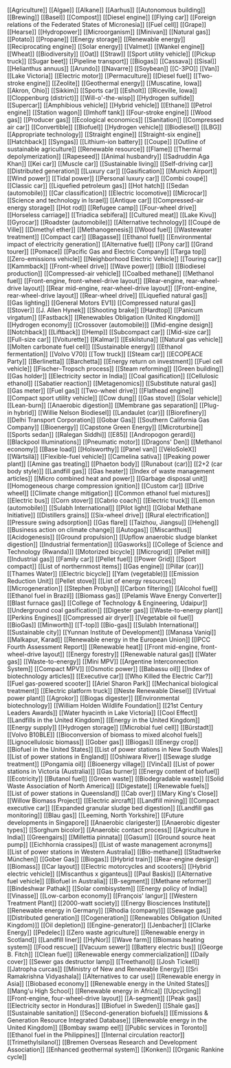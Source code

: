 [[Agriculture]]
[[Algae]]
[[Alkane]]
[[Aarhus]]
[[Autonomous building]]
[[Brewing]]
[[Basel]]
[[Compost]]
[[Diesel engine]]
[[Flying car]]
[[Foreign relations of the Federated States of Micronesia]]
[[Fuel cell]]
[[Grape]]
[[Hearse]]
[[Hydropower]]
[[Microorganism]]
[[Minivan]]
[[Natural gas]]
[[Potato]]
[[Propane]]
[[Energy storage]]
[[Renewable energy]]
[[Reciprocating engine]]
[[Solar energy]]
[[Valmet]]
[[Wankel engine]]
[[Wheat]]
[[Biodiversity]]
[[Oat]]
[[Straw]]
[[Sport utility vehicle]]
[[Pickup truck]]
[[Sugar beet]]
[[Pipeline transport]]
[[Biogas]]
[[Cassava]]
[[Sisal]]
[[Helianthus annuus]]
[[Arundo]]
[[Navarre]]
[[Soybean]]
[[C-3PO]]
[[Van]]
[[Lake Victoria]]
[[Electric motor]]
[[Permaculture]]
[[Diesel fuel]]
[[Two-stroke engine]]
[[Zeolite]]
[[Geothermal energy]]
[[Muscatine, Iowa]]
[[Akron, Ohio]]
[[Sikkim]]
[[Sports car]]
[[Esholt]]
[[Riceville, Iowa]]
[[Cloppenburg (district)]]
[[Will-o'-the-wisp]]
[[Hydrogen sulfide]]
[[Supercar]]
[[Amphibious vehicle]]
[[Hybrid vehicle]]
[[Ethane]]
[[Petrol engine]]
[[Station wagon]]
[[Imhoff tank]]
[[Four-stroke engine]]
[[Wood gas]]
[[Producer gas]]
[[Ecological economics]]
[[Sanitation]]
[[Compressed air car]]
[[Convertible]]
[[Biofuel]]
[[Hydrogen vehicle]]
[[Biodiesel]]
[[LBG]]
[[Appropriate technology]]
[[Straight engine]]
[[Straight-six engine]]
[[Hatchback]]
[[Syngas]]
[[Lithium-ion battery]]
[[Coupe]]
[[Outline of sustainable agriculture]]
[[Renewable resource]]
[[Flame]]
[[Thermal depolymerization]]
[[Rapeseed]]
[[Animal husbandry]]
[[Sadruddin Aga Khan]]
[[Kei car]]
[[Muscle car]]
[[Sustainable living]]
[[Self-driving car]]
[[Distributed generation]]
[[Luxury car]]
[[Gasification]]
[[Munich Airport]]
[[Wind power]]
[[Tidal power]]
[[Personal luxury car]]
[[Combi coupé]]
[[Classic car]]
[[Liquefied petroleum gas]]
[[Hot hatch]]
[[Sedan (automobile)]]
[[Car classification]]
[[Electric locomotive]]
[[Microcar]]
[[Science and technology in Israel]]
[[Antique car]]
[[Compressed-air energy storage]]
[[Hot rod]]
[[Refugee camp]]
[[Four-wheel drive]]
[[Horseless carriage]]
[[Triadica sebifera]]
[[Cultured meat]]
[[Lake Kivu]]
[[Gyrocar]]
[[Roadster (automobile)]]
[[Alternative technology]]
[[Coupé de Ville]]
[[Dimethyl ether]]
[[Methanogenesis]]
[[Wood fuel]]
[[Wastewater treatment]]
[[Compact car]]
[[Bagasse]]
[[Ethanol fuel]]
[[Environmental impact of electricity generation]]
[[Alternative fuel]]
[[Pony car]]
[[Grand tourer]]
[[Pomace]]
[[Pacific Gas and Electric Company]]
[[Targa top]]
[[Zero-emissions vehicle]]
[[Neighborhood Electric Vehicle]]
[[Touring car]]
[[Kammback]]
[[Front-wheel drive]]
[[Wave power]]
[[Bio]]
[[Biodiesel production]]
[[Compressed-air vehicle]]
[[Coalbed methane]]
[[Methanol fuel]]
[[Front-engine, front-wheel-drive layout]]
[[Rear-engine, rear-wheel-drive layout]]
[[Rear mid-engine, rear-wheel-drive layout]]
[[Front-engine, rear-wheel-drive layout]]
[[Rear-wheel drive]]
[[Liquefied natural gas]]
[[Gas lighting]]
[[General Motors EV1]]
[[Compressed natural gas]]
[[Stover]]
[[J. Allen Hynek]]
[[Shooting brake]]
[[Hardtop]]
[[Panicum virgatum]]
[[Fastback]]
[[Renewables Obligation (United Kingdom)]]
[[Hydrogen economy]]
[[Crossover (automobile)]]
[[Mid-engine design]]
[[Notchback]]
[[Liftback]]
[[Hemp]]
[[Subcompact car]]
[[Mid-size car]]
[[Full-size car]]
[[Voiturette]]
[[Kalmar]]
[[Eskilstuna]]
[[Natural gas vehicle]]
[[Molten carbonate fuel cell]]
[[Sustainable energy]]
[[Ethanol fermentation]]
[[Volvo V70]]
[[Tow truck]]
[[Steam car]]
[[ECOPEACE Party]]
[[Berlinetta]]
[[Barchetta]]
[[Energy return on investment]]
[[Fuel cell vehicle]]
[[Fischer–Tropsch process]]
[[Steam reforming]]
[[Green building]]
[[Gas holder]]
[[Electricity sector in India]]
[[Coal gasification]]
[[Cellulosic ethanol]]
[[Sabatier reaction]]
[[Metagenomics]]
[[Substitute natural gas]]
[[Gas meter]]
[[Fuel gas]]
[[Two-wheel drive]]
[[Flathead engine]]
[[Compact sport utility vehicle]]
[[Cow dung]]
[[Gas stove]]
[[Solar vehicle]]
[[Lean-burn]]
[[Anaerobic digestion]]
[[Membrane gas separation]]
[[Plug-in hybrid]]
[[Willie Nelson Biodiesel]]
[[Landaulet (car)]]
[[Biorefinery]]
[[Delhi Transport Corporation]]
[[Gobar Gas]]
[[Southern California Gas Company]]
[[Bioenergy]]
[[Capstone Green Energy]]
[[Microturbine]]
[[Sports sedan]]
[[Ralegan Siddhi]]
[[E85]]
[[Andropogon gerardi]]
[[Blackpool Illuminations]]
[[Pneumatic motor]]
[[Dragons' Den]]
[[Methanol economy]]
[[Base load]]
[[Holsworthy]]
[[Panel van]]
[[VéloSoleX]]
[[Wärtsilä]]
[[Flexible-fuel vehicle]]
[[Camelina sativa]]
[[Peaking power plant]]
[[Amine gas treating]]
[[Phaeton body]]
[[Runabout (car)]]
[[2+2 (car body style)]]
[[Landfill gas]]
[[Gas heater]]
[[Index of waste management articles]]
[[Micro combined heat and power]]
[[Garbage disposal unit]]
[[Homogeneous charge compression ignition]]
[[Custom car]]
[[Drive wheel]]
[[Climate change mitigation]]
[[Common ethanol fuel mixtures]]
[[Electric bus]]
[[Corn stover]]
[[Cabrio coach]]
[[Electric truck]]
[[Lemon (automobile)]]
[[Sulabh International]]
[[Pilot light]]
[[Global Methane Initiative]]
[[Distillers grains]]
[[Six-wheel drive]]
[[Rural electrification]]
[[Pressure swing adsorption]]
[[Gas flare]]
[[Taizhou, Jiangsu]]
[[Heheng]]
[[Business action on climate change]]
[[Autogas]]
[[Miscanthus]]
[[Acidogenesis]]
[[Ground propulsion]]
[[Upflow anaerobic sludge blanket digestion]]
[[Industrial fermentation]]
[[Gasworks]]
[[College of Science and Technology (Rwanda)]]
[[Motorized bicycle]]
[[Microgrid]]
[[Pellet mill]]
[[Industrial gas]]
[[Family car]]
[[Pellet fuel]]
[[Power Grid]]
[[Sport compact]]
[[List of northernmost items]]
[[Gas engine]]
[[Pillar (car)]]
[[Thames Water]]
[[Electric bicycle]]
[[Yam (vegetable)]]
[[Emission Reduction Unit]]
[[Pellet stove]]
[[List of energy resources]]
[[Microgeneration]]
[[Stephen Probyn]]
[[Carbon filtering]]
[[Alcohol fuel]]
[[Ethanol fuel in Brazil]]
[[Biomass gas]]
[[Pelamis Wave Energy Converter]]
[[Blast furnace gas]]
[[College of Technology & Engineering, Udaipur]]
[[Underground coal gasification]]
[[Digester gas]]
[[Waste-to-energy plant]]
[[Perkins Engines]]
[[Compressed air dryer]]
[[Vegetable oil fuel]]
[[BioGas]]
[[Minworth]]
[[T-top]]
[[Bio-gas]]
[[Sulabh International]]
[[Sustainable city]]
[[Yunnan Institute of Development]]
[[Manasa Vaniqi]]
[[Malkapur, Karad]]
[[Renewable energy in the European Union]]
[[IPCC Fourth Assessment Report]]
[[Renewable heat]]
[[Front mid-engine, front-wheel-drive layout]]
[[Energy forestry]]
[[Renewable natural gas]]
[[Water gas]]
[[Waste-to-energy]]
[[Mini MPV]]
[[Argentine Interconnection System]]
[[Compact MPV]]
[[Osmotic power]]
[[Babassu oil]]
[[Index of biotechnology articles]]
[[Executive car]]
[[Who Killed the Electric Car?]]
[[Fuel gas-powered scooter]]
[[Ariel Sharon Park]]
[[Mechanical biological treatment]]
[[Electric platform truck]]
[[Neste Renewable Diesel]]
[[Virtual power plant]]
[[Agrokor]]
[[Biogas digester]]
[[Environmental biotechnology]]
[[William Holden Wildlife Foundation]]
[[21st Century Leaders Awards]]
[[Water hyacinth in Lake Victoria]]
[[Cool Effect]]
[[Landfills in the United Kingdom]]
[[Energy in the United Kingdom]]
[[Energy supply]]
[[Hydrogen storage]]
[[Microbial fuel cell]]
[[Bürstadt]]
[[Volvo B10BLE]]
[[Bioconversion of biomass to mixed alcohol fuels]]
[[Lignocellulosic biomass]]
[[Gober gas]]
[[Biogas]]
[[Energy crop]]
[[Biofuel in the United States]]
[[List of power stations in New South Wales]]
[[List of power stations in England]]
[[Oshiwara River]]
[[Sewage sludge treatment]]
[[Pongamia oil]]
[[Bioenergy village]]
[[Vinča]]
[[List of power stations in Victoria (Australia)]]
[[Gas burner]]
[[Energy content of biofuel]]
[[Ecotricity]]
[[Butanol fuel]]
[[Green waste]]
[[Biodegradable waste]]
[[Solid Waste Association of North America]]
[[Digestate]]
[[Renewable fuels]]
[[List of power stations in Queensland]]
[[Cab over]]
[[Mary King's Close]]
[[Willow Biomass Project]]
[[Electric aircraft]]
[[Landfill mining]]
[[Compact executive car]]
[[Expanded granular sludge bed digestion]]
[[Landfill gas monitoring]]
[[Blau gas]]
[[Leeming, North Yorkshire]]
[[Future developments in Singapore]]
[[Anaerobic clarigester]]
[[Anaerobic digester types]]
[[Sorghum bicolor]]
[[Anaerobic contact process]]
[[Agriculture in India]]
[[Greengairs]]
[[Millettia pinnata]]
[[Gasum]]
[[Ground source heat pump]]
[[Eichhornia crassipes]]
[[List of waste management acronyms]]
[[List of power stations in Western Australia]]
[[Bio-methane]]
[[Stadtwerke München]]
[[Gober Gas]]
[[Biogas]]
[[Hybrid train]]
[[Rear-engine design]]
[[Biomass]]
[[Car layout]]
[[Electric motorcycles and scooters]]
[[Hybrid electric vehicle]]
[[Miscanthus x giganteus]]
[[Paul Baskis]]
[[Alternative fuel vehicle]]
[[Biofuel in Australia]]
[[B-segment]]
[[Methane reformer]]
[[Bindeshwar Pathak]]
[[Solar combisystem]]
[[Energy policy of India]]
[[Vinasse]]
[[Low-carbon economy]]
[[François' langur]]
[[Western Treatment Plant]]
[[2000-watt society]]
[[Energy Biosciences Institute]]
[[Renewable energy in Germany]]
[[Rhodia (company)]]
[[Sewage gas]]
[[Distributed generation]]
[[Cogeneration]]
[[Renewables Obligation (United Kingdom)]]
[[Oil depletion]]
[[Engine-generator]]
[[Jenbacher]]
[[Clarke Energy]]
[[Pedelec]]
[[Zero waste agriculture]]
[[Renewable energy in Scotland]]
[[Landfill liner]]
[[HyNor]]
[[Wave farm]]
[[Biomass heating system]]
[[Food rescue]]
[[Vacuum sewer]]
[[Battery electric bus]]
[[George B. Fitch]]
[[Clean fuel]]
[[Renewable energy commercialization]]
[[Daily cover]]
[[Sewer gas destructor lamp]]
[[Treethanol]]
[[Josh Tickell]]
[[Jatropha curcas]]
[[Ministry of New and Renewable Energy]]
[[Sri Ramakrishna Vidyashala]]
[[Alternatives to car use]]
[[Renewable energy in Asia]]
[[Biobased economy]]
[[Renewable energy in the United States]]
[[Mang'u High School]]
[[Renewable energy in Africa]]
[[Upcycling]]
[[Front-engine, four-wheel-drive layout]]
[[A-segment]]
[[Peak gas]]
[[Electricity sector in Honduras]]
[[Biofuel in Sweden]]
[[Shale gas]]
[[Sustainable sanitation]]
[[Second-generation biofuels]]
[[Emissions & Generation Resource Integrated Database]]
[[Renewable energy in the United Kingdom]]
[[Bombay swamp eel]]
[[Public services in Toronto]]
[[Ethanol fuel in the Philippines]]
[[Internal circulation reactor]]
[[Trimethylsilanol]]
[[Bremen Overseas Research and Development Association]]
[[Enhanced geothermal system]]
[[Konken]]
[[Organic Rankine cycle]]
